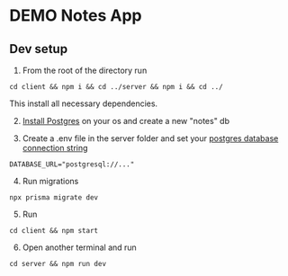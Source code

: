 # DEMO Notes App

## Dev setup

1. From the root of the directory run
```
cd client && npm i && cd ../server && npm i && cd ../
```

This install all necessary dependencies.

2. [Install Postgres](https://www.postgresql.org/download/) on your os and create a new "notes" db

3. Create a .env file in the server folder and set your [postgres database connection string](https://www.postgresql.org/docs/current/libpq-connect.html#LIBPQ-CONNSTRING)
```
DATABASE_URL="postgresql://..."
```

4. Run migrations
```
npx prisma migrate dev
```

5. Run
```
cd client && npm start
```

6. Open another terminal and run
```
cd server && npm run dev
```

